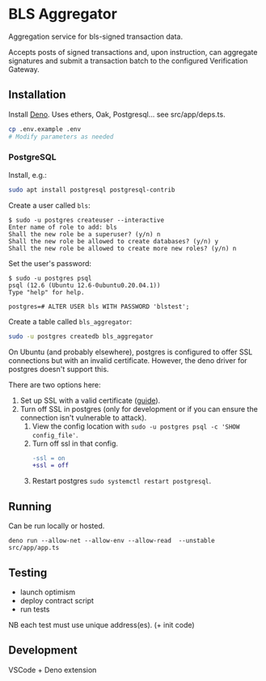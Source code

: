 # BLS Aggregator

Aggregation service for bls-signed transaction data.

Accepts posts of signed transactions and, upon instruction, can aggregate
signatures and submit a transaction batch to the configured Verification
Gateway.

## Installation

Install [Deno](deno.land). Uses ethers, Oak, Postgresql... see src/app/deps.ts.

```sh
cp .env.example .env
# Modify parameters as needed
```

### PostgreSQL

Install, e.g.:

```sh
sudo apt install postgresql postgresql-contrib
```

Create a user called `bls`:

```
$ sudo -u postgres createuser --interactive
Enter name of role to add: bls
Shall the new role be a superuser? (y/n) n
Shall the new role be allowed to create databases? (y/n) y
Shall the new role be allowed to create more new roles? (y/n) n
```

Set the user's password:

```
$ sudo -u postgres psql                                                
psql (12.6 (Ubuntu 12.6-0ubuntu0.20.04.1))
Type "help" for help.

postgres=# ALTER USER bls WITH PASSWORD 'blstest';
```

Create a table called `bls_aggregator`:

```sh
sudo -u postgres createdb bls_aggregator
```

On Ubuntu (and probably elsewhere), postgres is configured to offer SSL
connections but with an invalid certificate. However, the deno driver for
postgres doesn't support this.

There are two options here:

1. Set up SSL with a valid certificate
   ([guide](https://www.postgresql.org/docs/current/ssl-tcp.html)).
2. Turn off SSL in postgres (only for development or if you can ensure the
   connection isn't vulnerable to attack).
   1. View the config location with
      `sudo -u postgres psql -c 'SHOW config_file'`.
   2. Turn off ssl in that config.
      ```diff
      -ssl = on
      +ssl = off
      ```
   3. Restart postgres `sudo systemctl restart postgresql`.

## Running

Can be run locally or hosted.

`deno run --allow-net --allow-env --allow-read  --unstable src/app/app.ts`

## Testing

- launch optimism
- deploy contract script
- run tests

NB each test must use unique address(es). (+ init code)

## Development

VSCode + Deno extension
